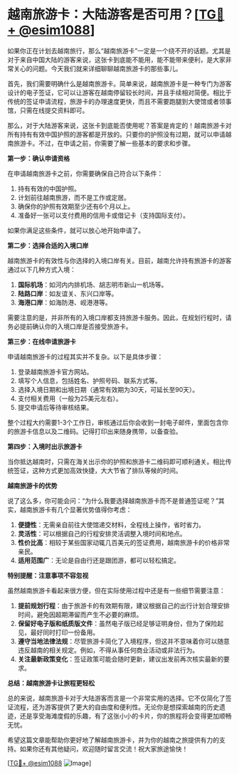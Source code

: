 # 越南旅游卡：大陆游客是否可用？[[TG💪+ @esim1088](https://t.me/s/esim1088)]

如果你正在计划去越南旅行，那么“越南旅游卡”一定是一个绕不开的话题。尤其是对于来自中国大陆的游客来说，这张卡到底能不能用，能不能带来便利，是大家非常关心的问题。今天我们就来详细聊聊越南旅游卡的那些事儿。

首先，我们需要明确什么是越南旅游卡。简单来说，越南旅游卡是一种专门为游客设计的电子签证，它可以让游客在越南停留较长时间，并且手续相对简便。相比于传统的签证申请流程，旅游卡的办理速度更快，而且不需要跑腿到大使馆或者领事馆，只需在线提交资料即可。

那么，对于大陆游客来说，这张卡到底能否使用呢？答案是肯定的！越南旅游卡对所有持有有效中国护照的游客都是开放的。只要你的护照没有过期，就可以申请越南旅游卡。不过，在申请之前，你需要了解一些基本的要求和步骤。

**第一步：确认申请资格**

在申请越南旅游卡之前，你需要确保自己符合以下条件：

1. 持有有效的中国护照。
2. 计划前往越南旅游，而不是工作或定居。
3. 确保你的护照有效期至少还有6个月以上。
4. 准备好一张可以支付费用的信用卡或借记卡（支持国际支付）。

如果你满足这些条件，就可以放心地开始申请了。

**第二步：选择合适的入境口岸**

越南旅游卡的有效性与你选择的入境口岸有关。目前，越南允许持有旅游卡的游客通过以下几种方式入境：

1. **国际机场**：如河内内排机场、胡志明市新山一机场等。
2. **陆路口岸**：如友谊关、东兴口岸等。
3. **海港口岸**：如海防港、岘港港等。

需要注意的是，并非所有的入境口岸都支持旅游卡服务。因此，在规划行程时，请务必提前确认你的入境口岸是否接受旅游卡。

**第三步：在线申请旅游卡**

申请越南旅游卡的过程其实并不复杂。以下是具体步骤：

1. 登录越南旅游卡官方网站。
2. 填写个人信息，包括姓名、护照号码、联系方式等。
3. 选择入境日期和出境日期（通常有效期为30天，可延长至90天）。
4. 支付相关费用（一般为25美元左右）。
5. 提交申请后等待审核结果。

整个过程大约需要1-3个工作日，审核通过后你会收到一封电子邮件，里面包含你的旅游卡信息以及二维码。记得打印出来随身携带，以备查验。

**第四步：入境时出示旅游卡**

当你抵达越南时，只需在海关出示你的护照和旅游卡二维码即可顺利通关。相比传统签证，这种方式更加高效快捷，大大节省了排队等候的时间。

**越南旅游卡的优势**

说了这么多，你可能会问：“为什么我要选择越南旅游卡而不是普通签证呢？”其实，越南旅游卡有几个显著优势值得你考虑：

1. **便捷性**：无需亲自前往大使馆递交材料，全程线上操作，省时省力。
2. **灵活性**：可以根据自己的行程安排灵活调整入境时间和地点。
3. **性价比高**：相较于某些国家动辄几百美元的签证费用，越南旅游卡的价格非常亲民。
4. **适用范围广**：无论是自由行还是跟团游，都可以轻松搞定。

**特别提醒：注意事项不容忽视**

虽然越南旅游卡看起来很方便，但在实际使用过程中还是有一些细节需要注意：

1. **提前规划行程**：由于旅游卡的有效期有限，建议根据自己的出行计划合理安排时间，避免因超期滞留而产生不必要的麻烦。
2. **保留好电子版和纸质版文件**：虽然电子版已经足够证明身份，但为了保险起见，最好同时打印一份备用。
3. **遵守当地法律法规**：尽管旅游卡简化了入境程序，但这并不意味着你可以随意违反越南的相关规定。例如，不得从事任何商业活动或非法行为。
4. **关注最新政策变化**：签证政策可能会随时更新，建议出发前再次核实最新的要求。

**总结：越南旅游卡让旅程更轻松**

总的来说，越南旅游卡对于大陆游客而言是一个非常实用的选择。它不仅简化了签证流程，还为游客提供了更大的自由度和便利性。无论你是想探索越南的历史遗迹，还是享受海滩度假的乐趣，有了这张小小的卡片，你的旅程将会变得更加顺畅无忧。

希望这篇文章能帮助你更好地了解越南旅游卡，并为你的越南之旅提供有力的支持。如果你还有其他疑问，欢迎随时留言交流！祝大家旅途愉快！

[[TG💪+ @esim1088](https://t.me/s/esim1088) ![Image](https://i.postimg.cc/4NQfJmqS/Snipaste-2025-05-13-00-14-12.png)]